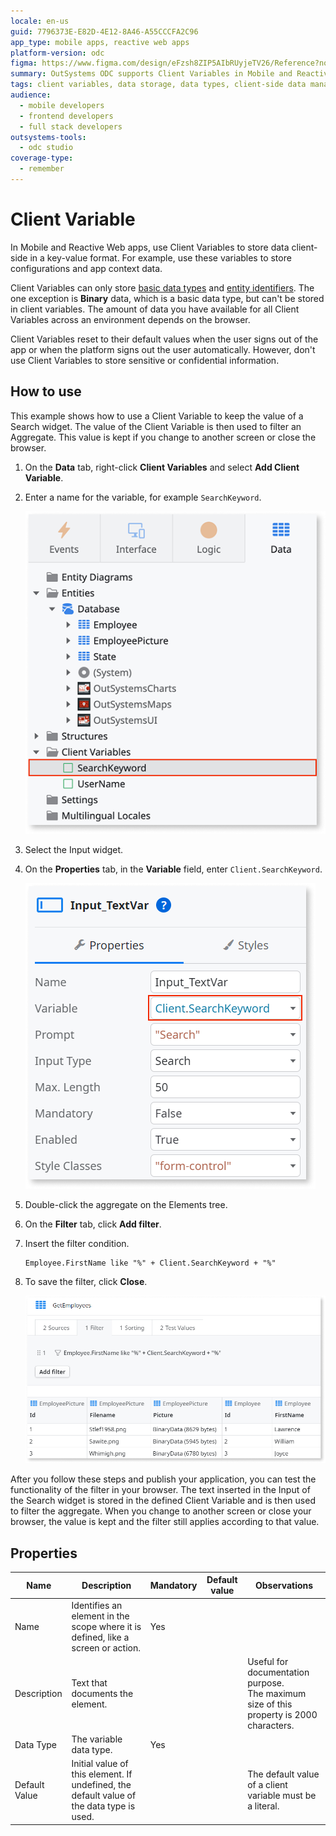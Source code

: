 ```yaml
---
locale: en-us
guid: 7796373E-E82D-4E12-8A46-A55CCCFA2C96
app_type: mobile apps, reactive web apps
platform-version: odc
figma: https://www.figma.com/design/eFzsh8ZIP5AIbRUyjeTV26/Reference?node-id=4694-103&t=TQ4YYayibcTAKIxa-1
summary: OutSystems ODC supports Client Variables in Mobile and Reactive Web apps for client-side data storage in a key-value format.
tags: client variables, data storage, data types, client-side data management, environment configuration
audience:
  - mobile developers
  - frontend developers
  - full stack developers
outsystems-tools:
  - odc studio
coverage-type:
  - remember
---
```


# Client Variable

In Mobile and Reactive Web apps, use Client Variables to store data client-side in a key-value format. For example, use these variables to store configurations and app context data.

Client Variables can only store [basic data types](../data/data-types.md) and [entity identifiers](../data/modeling/entity.md#primary-key). The one exception is **Binary** data, which is a basic data type, but can't be stored in client variables.
The amount of data you have available for all Client Variables across an environment depends on the browser.

Client Variables reset to their default values when the user signs out of the app or when the platform signs out the user automatically. However, don't use Client Variables to store sensitive or confidential information.

## How to use

This example shows how to use a Client Variable to keep the value of a Search widget. The value of the Client Variable is then used to filter an Aggregate. This value is kept if you change to another screen or close the browser.

1. On the **Data** tab, right-click **Client Variables** and select **Add Client Variable**.

1. Enter a name for the variable, for example `SearchKeyword`.

    ![Screenshot showing the process of adding a new Client Variable in the Data tab](images/client-variable-new-odcs.png "Adding a New Client Variable")

1. Select the Input widget.

1. On the **Properties** tab, in the **Variable** field, enter `Client.SearchKeyword`.

    ![Screenshot demonstrating how to set a Client Variable for an Input widget in the Properties tab](images/client-variable-input-odcs.png "Setting Client Variable for Input Widget")

1. Double-click the aggregate on the Elements tree.

1. On the **Filter** tab, click **Add filter**.

1. Insert the filter condition.

    ```
    Employee.FirstName like "%" + Client.SearchKeyword + "%"
    ```

1. To save the filter, click **Close**.

    ![Screenshot of a filtered aggregate with a condition using the Client Variable in the Filter tab](images/client-var-filtered-aggregate-odcs.png "Client Variable in Filtered Aggregate")

After you follow these steps and publish your application, you can test the functionality of the filter in your browser. The text inserted in the Input of the Search widget is stored in the defined Client Variable and is then used to filter the aggregate. When you change to another screen or close your browser, the value is kept and the filter still applies according to that value.

## Properties

<table markdown="1">
<thead>
<tr>
<th>Name</th>
<th>Description</th>
<th>Mandatory</th>
<th>Default value</th>
<th>Observations</th>
</tr>
</thead>
<tbody>
<tr>
<td title="Name">Name</td>
<td>Identifies an element in the scope where it is defined, like a screen or action.</td>
<td>Yes</td>
<td></td>
<td></td>
</tr>
<tr>
<td title="Description">Description</td>
<td>Text that documents the element.</td>
<td></td>
<td></td>
<td>Useful for documentation purpose.<br/>The maximum size of this property is 2000 characters.</td>
</tr>
<tr>
<td title="Data Type">Data Type</td>
<td>The variable data type.</td>
<td>Yes</td>
<td></td>
<td></td>
</tr>
<tr>
<td title="Default Value">Default Value</td>
<td>Initial value of this element. If undefined, the default value of the data type is used.</td>
<td></td>
<td></td>
<td>The default value of a client variable must be a literal.</td>
</tr>
</tbody>
</table>
